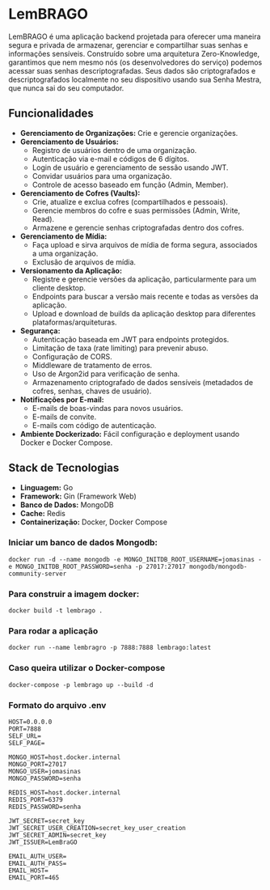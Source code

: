# LemBRAGO

LemBRAGO é uma aplicação backend projetada para oferecer uma maneira segura e privada de armazenar, gerenciar e compartilhar suas senhas e informações sensíveis. Construído sobre uma arquitetura Zero-Knowledge, garantimos que nem mesmo nós (os desenvolvedores do serviço) podemos acessar suas senhas descriptografadas. Seus dados são criptografados e descriptografados localmente no seu dispositivo usando sua Senha Mestra, que nunca sai do seu computador.

## Funcionalidades

* **Gerenciamento de Organizações:** Crie e gerencie organizações.
* **Gerenciamento de Usuários:**
    * Registro de usuários dentro de uma organização.
    * Autenticação via e-mail e códigos de 6 dígitos.
    * Login de usuário e gerenciamento de sessão usando JWT.
    * Convidar usuários para uma organização.
    * Controle de acesso baseado em função (Admin, Member).
* **Gerenciamento de Cofres (Vaults):**
    * Crie, atualize e exclua cofres (compartilhados e pessoais).
    * Gerencie membros do cofre e suas permissões (Admin, Write, Read).
    * Armazene e gerencie senhas criptografadas dentro dos cofres.
* **Gerenciamento de Mídia:**
    * Faça upload e sirva arquivos de mídia de forma segura, associados a uma organização.
    * Exclusão de arquivos de mídia.
* **Versionamento da Aplicação:**
    * Registre e gerencie versões da aplicação, particularmente para um cliente desktop.
    * Endpoints para buscar a versão mais recente e todas as versões da aplicação.
    * Upload e download de builds da aplicação desktop para diferentes plataformas/arquiteturas.
* **Segurança:**
    * Autenticação baseada em JWT para endpoints protegidos.
    * Limitação de taxa (rate limiting) para prevenir abuso.
    * Configuração de CORS.
    * Middleware de tratamento de erros.
    * Uso de Argon2id para verificação de senha.
    * Armazenamento criptografado de dados sensíveis (metadados de cofres, senhas, chaves de usuário).
* **Notificações por E-mail:**
    * E-mails de boas-vindas para novos usuários.
    * E-mails de convite.
    * E-mails com código de autenticação.
* **Ambiente Dockerizado:** Fácil configuração e deployment usando Docker e Docker Compose.

## Stack de Tecnologias

* **Linguagem:** Go
* **Framework:** Gin (Framework Web)
* **Banco de Dados:** MongoDB
* **Cache:** Redis
* **Containerização:** Docker, Docker Compose

### Iniciar um banco de dados Mongodb:

    docker run -d --name mongodb -e MONGO_INITDB_ROOT_USERNAME=jomasinas -e MONGO_INITDB_ROOT_PASSWORD=senha -p 27017:27017 mongodb/mongodb-community-server

### Para construir a imagem docker:

    docker build -t lembrago .

### Para rodar a aplicação

    docker run --name lembragro -p 7888:7888 lembrago:latest

### Caso queira utilizar o Docker-compose

    docker-compose -p lembrago up --build -d

### Formato do arquivo .env

```.env
HOST=0.0.0.0
PORT=7888
SELF_URL=
SELF_PAGE=

MONGO_HOST=host.docker.internal
MONGO_PORT=27017
MONGO_USER=jomasinas
MONGO_PASSWORD=senha

REDIS_HOST=host.docker.internal
REDIS_PORT=6379
REDIS_PASSWORD=senha

JWT_SECRET=secret_key
JWT_SECRET_USER_CREATION=secret_key_user_creation
JWT_SECRET_ADMIN=secret_key
JWT_ISSUER=LemBraGO

EMAIL_AUTH_USER=
EMAIL_AUTH_PASS=
EMAIL_HOST=
EMAIL_PORT=465
```